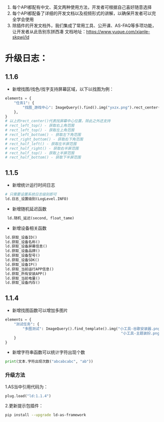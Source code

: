 1. 每个API都配有中文、英文两种使用方法，开发者可根据自己喜好随意选择
2. 每个API都配备了详细的开发文档以及视频形式的讲解，以确保开发者可以完全学会使用
3. 除插件的开发文档外，我们集成了常用工具、公开课、AS-FAQ等多项功能，让开发者从此告别东拼西凑
   文档地址：https://www.yuque.com/xianle-skqwj/ld


# 升级日志：

## 1.1.6
- 新增找图/找色/找字支持屏幕区域，以下以找图为例：
```python
elements = {
    "任务1": {
        "找图_游戏中心": ImageQuery().find().img("yxzx.png").rect_center()
    },
}
# 以上的rect_center()代表找屏幕中心位置，除此之外还支持
# rect_left_top() - 获取右上角范围
# rect_left_top() - 获取左上角范围
# rect_left_bottom() - 获取左下角范围
# rect_right_bottom() - 获取右下角范围
# rect_half_left() - 获取左半屏范围
# rect_half_right() - 获取右半屏范围
# rect_half_top() - 获取上半屏范围
# rect_half_bottom() - 获取下半屏范围
```

## 1.1.5
- 新增统计运行时间日志
```python
# 只需要设置系统日志级别即可
ld.日志_设置级别(LogLevel.INFO)
```
- 新增随机延迟函数
```python
 ld.随机_延迟(second, float_tame)
```
- 新增设备相关函数
```python
ld.获取_设备ID()
ld.获取_设备名称()
ld.获取_设备屏幕信息()
ld.获取_设备品牌()
ld.获取_设备型号()
ld.获取_设备SDK()
ld.获取_设备IP()
ld.获取_当前运行APP信息()
ld.获取_所有安装APP()
ld.获取_当前电量()
ld.获取_设备内存()
```

## 1.1.4
- 新增找图函数可以增加多图片
```python
elements = {
    "测试任务": {
        "多图测试": ImageQuery().find_template().img("小工具-谷歌安装器.png", "小工具-RE文件管理器.png",
                                                     "小工具-主题装扮.png"),
    }
}
```


- 新增字符串函数可以统计字符出现个数

```python
print(文本.字符出现次数("abcabcabc", "ab"))
```

### 升级方法
1.AS当中引用代码为：

```python
plug.load("ld:1.1.4")
```
2.更新提示包插件：

```bash
pip install --upgrade ld-as-framework
```